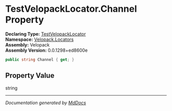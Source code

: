 ﻿<!--  
  <auto-generated>   
    The contents of this file were generated by a tool.  
    Changes to this file may be list if the file is regenerated  
  </auto-generated>   
-->

# TestVelopackLocator.Channel Property

**Declaring Type:** [TestVelopackLocator](../index.md)  
**Namespace:** [Velopack.Locators](../../index.md)  
**Assembly:** Velopack  
**Assembly Version:** 0.0.1298+ed8600e

```csharp
public string Channel { get; }
```

## Property Value

string

___

*Documentation generated by [MdDocs](https://github.com/ap0llo/mddocs)*

